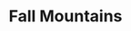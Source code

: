 ---
post_type: "photo"
title: Fall Mountains
mainimage: "/images/fall-mountains/sunrise.jpg"
images:
    - imagepath: "/images/fall-mountains/sunrise.jpg"
      alttext: Sunrise at mountain summit with mist and fall foliage
      description: Sunrise
    - imagepath: "/images/fall-mountains/sunset.jpg"
      alttext: Sunset at lake with mountains in the background
      description: Sunset
published_date: "2022-10-15 08:56 -05:00"      
---